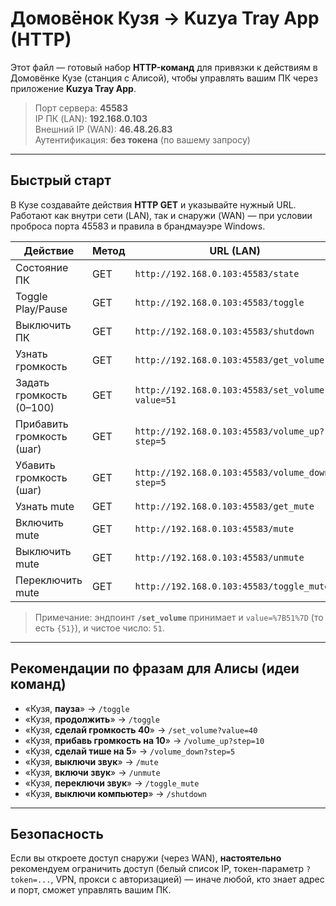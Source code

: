# Домовёнок Кузя → Kuzya Tray App (HTTP)

Этот файл — готовый набор **HTTP-команд** для привязки к действиям в Домовёнке Кузе (станция с Алисой), чтобы управлять вашим ПК через приложение **Kuzya Tray App**.

> Порт сервера: **45583**  
> IP ПК (LAN): **192.168.0.103**  
> Внешний IP (WAN): **46.48.26.83**  
> Аутентификация: **без токена** (по вашему запросу)

---

## Быстрый старт

В Кузе создавайте действия **HTTP GET** и указывайте нужный URL.  
Работают как внутри сети (LAN), так и снаружи (WAN) — при условии проброса порта 45583 и правила в брандмауэре Windows.

| Действие | Метод | URL (LAN) | URL (WAN) | Ответ (пример) |
|---|---|---|---|---|
| Состояние ПК | GET | `http://192.168.0.103:45583/state` | `http://46.48.26.83:45583/state` | `{"ok":true,"value":1}` |
| Toggle Play/Pause | GET | `http://192.168.0.103:45583/toggle` | `http://46.48.26.83:45583/toggle` | `{"ok":true,"action":"toggle"}` |
| Выключить ПК | GET | `http://192.168.0.103:45583/shutdown` | `http://46.48.26.83:45583/shutdown` | `{"ok":true,"action":"shutdown"}` |
| Узнать громкость | GET | `http://192.168.0.103:45583/get_volume` | `http://46.48.26.83:45583/get_volume` | `{"ok":true,"value":54}` |
| Задать громкость (0–100) | GET | `http://192.168.0.103:45583/set_volume?value=51` | `http://46.48.26.83:45583/set_volume?value=51` | `{"ok":true,"value":51}` |
| Прибавить громкость (шаг) | GET | `http://192.168.0.103:45583/volume_up?step=5` | `http://46.48.26.83:45583/volume_up?step=5` | `{"ok":true,"action":"volume_up","value":56}` |
| Убавить громкость (шаг) | GET | `http://192.168.0.103:45583/volume_down?step=5` | `http://46.48.26.83:45583/volume_down?step=5` | `{"ok":true,"action":"volume_down","value":51}` |
| Узнать mute | GET | `http://192.168.0.103:45583/get_mute` | `http://46.48.26.83:45583/get_mute` | `{"ok":true,"value":0}` |
| Включить mute | GET | `http://192.168.0.103:45583/mute` | `http://46.48.26.83:45583/mute` | `{"ok":true,"value":1}` |
| Выключить mute | GET | `http://192.168.0.103:45583/unmute` | `http://46.48.26.83:45583/unmute` | `{"ok":true,"value":0}` |
| Переключить mute | GET | `http://192.168.0.103:45583/toggle_mute` | `http://46.48.26.83:45583/toggle_mute` | `{"ok":true,"value":0|1}` |

> Примечание: эндпоинт **`/set_volume`** принимает и `value=%7B51%7D` (то есть `{51}`), и чистое число: `51`.

---

## Рекомендации по фразам для Алисы (идеи команд)

- «Кузя, **пауза**» → `/toggle`  
- «Кузя, **продолжить**» → `/toggle`  
- «Кузя, **сделай громкость 40**» → `/set_volume?value=40`  
- «Кузя, **прибавь громкость на 10**» → `/volume_up?step=10`  
- «Кузя, **сделай тише на 5**» → `/volume_down?step=5`  
- «Кузя, **выключи звук**» → `/mute`  
- «Кузя, **включи звук**» → `/unmute`  
- «Кузя, **переключи звук**» → `/toggle_mute`  
- «Кузя, **выключи компьютер**» → `/shutdown`

---

## Безопасность

Если вы откроете доступ снаружи (через WAN), **настоятельно** рекомендуем ограничить доступ (белый список IP, токен-параметр `?token=...`, VPN, прокси с авторизацией) — иначе любой, кто знает адрес и порт, сможет управлять вашим ПК.

